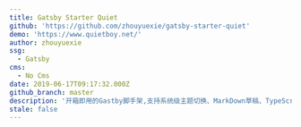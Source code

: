 ```yaml
---
title: Gatsby Starter Quiet
github: 'https://github.com/zhouyuexie/gatsby-starter-quiet'
demo: 'https://www.quietboy.net/'
author: zhouyuexie
ssg:
  - Gatsby
cms:
  - No Cms
date: 2019-06-17T09:17:32.000Z
github_branch: master
description: '开箱即用的Gastby脚手架,支持系统级主题切换、MarkDown草稿、TypeScript、自定义主题...'
stale: false
---
```


